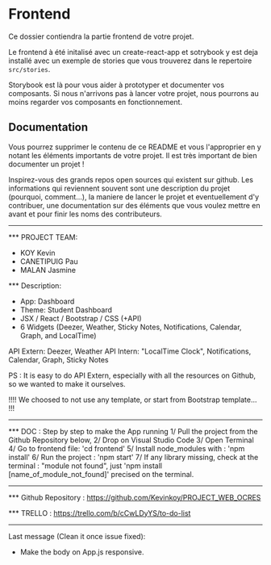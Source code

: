 # Frontend

Ce dossier contiendra la partie frontend de votre projet.

Le frontend à été initalisé avec un create-react-app et sotrybook y est deja installé avec un exemple de stories que vous trouverez dans le repertoire `src/stories`.

Storybook est là pour vous aider à prototyper et documenter vos composants. Si nous n'arrivons pas à lancer votre projet, nous pourrons au moins regarder vos composants en fonctionnement.

## Documentation

Vous pourrez supprimer le contenu de ce README et vous l'approprier en y notant les éléments importants de votre projet. Il est très important de bien documenter un projet !

Inspirez-vous des grands repos open sources qui existent sur github. Les informations qui reviennent souvent sont une description du projet (pourquoi, comment...), la maniere de lancer le projet et eventuellement d'y contribuer, une documentation sur des éléments que vous voulez mettre en avant et pour finir les noms des contributeurs.

******************************************************************************************************************
*** PROJECT TEAM: 
- KOY Kevin
- CANETIPUIG Pau
- MALAN Jasmine

*** Description: 
- App: Dashboard 
- Theme: Student Dashboard
- JSX / React / Bootstrap / CSS (+API)
- 6 Widgets (Deezer, Weather, Sticky Notes, Notifications, Calendar, Graph, and LocalTime)

API Extern: Deezer, Weather
API Intern: "LocalTime Clock", Notifications, Calendar, Graph, Sticky Notes

PS : It is easy to do API Extern, especially with all the resources on Github, so we wanted to make it ourselves.

 !!!! We choosed to not use any template, or start from Bootstrap template... !!! 
*****************************************************************************************************************

*** DOC : Step by step to make the App running
1/ Pull the project from the Github Repository below, 
2/ Drop on Visual Studio Code
3/ Open Terminal
4/ Go to frontend file: 'cd frontend'
5/ Install node_modules with : 'npm install'
6/ Run the project : 'npm start'
7/ If any library missing, check at the terminal : "module not found", just 'npm install [name_of_module_not_found]' precised on the terminal.

*****************************************************************************************************************

*** Github Repository : https://github.com/Kevinkoy/PROJECT_WEB_OCRES

*** TRELLO : https://trello.com/b/cCwLDyYS/to-do-list

******************************************************************************************************************

Last message (Clean it once issue fixed):
- Make the body on App.js responsive.



